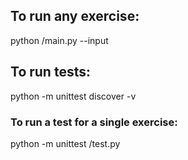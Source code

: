 ## To run any exercise:

python <folder>/main.py --input 

## To run tests:

python -m unittest discover -v

### To run a test for a single exercise:

python -m unittest <folder>/test.py